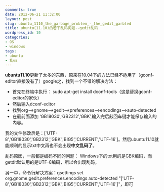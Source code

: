 ```yaml
---
comments: true
date: 2012-06-21 11:32:00
layout: post
slug: ubuntu_1110_the_garbage_problem_-_the_gedit_garbled
title: ubuntu(11.10)的若干乱码问题--gedit乱码
wordpress_id: 10
categories:
- OS
- windows
tags:
- ubuntu
- 乱码
---
```








**ubuntu11.10**更新了太多的东西，原来在10.04下的方法已经不适用了（gconf-editor直接没有了）google之，找到一个不错的解决方法：






  * 首先在终端中执行： sudo apt-get install dconf-tools（这是替换gconf-editor的家伙）
  * 然后输入dconf-editor
  * 找到org—>gnome—>gedit—>preferences—>encodings—>auto-detected
  * 在最前面添加 ‘GB18030′,’GB2312′,’GBK’,输入完后敲回车键才能保存输入的内容。  

  





我的文件修改后是：['UTF-8','GB18030','GB2312','GBK','BIG5','CURRENT','UTF-16']。然后ubuntu11.10就能顺利的显示txt中文再也不会出现**中文乱码了**。







乱码原因，一般都是编码不同的问题： Windows下的txt用的是GBK编码，而getdit默认用的是UTF-8编码，所以会出现乱码。







另一中，命令行解决方案：gsettings set org.gnome.gedit.preferences.encodings auto-detected "['UTF-8','GB18030','GB2312','GBK','BIG5','CURRENT','UTF-16']"，即可






